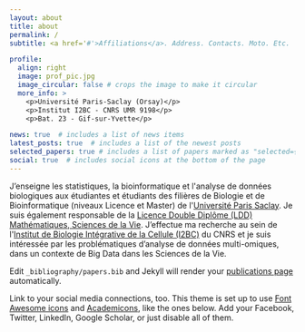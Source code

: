 ```yaml
---
layout: about
title: about
permalink: /
subtitle: <a href='#'>Affiliations</a>. Address. Contacts. Moto. Etc.

profile:
  align: right
  image: prof_pic.jpg
  image_circular: false # crops the image to make it circular
  more_info: >
    <p>Université Paris-Saclay (Orsay)</p>
    <p>Institut I2BC - CNRS UMR 9198</p>
    <p>Bat. 23 - Gif-sur-Yvette</p>

news: true  # includes a list of news items
latest_posts: true  # includes a list of the newest posts
selected_papers: true # includes a list of papers marked as "selected={true}"
social: true  # includes social icons at the bottom of the page
---
```


J’enseigne les statistiques, la bioinformatique et l'analyse de données biologiques aux étudiantes et étudiants des filières de Biologie et de Bioinformatique (niveaux Licence et Master) de l'[Université Paris Saclay](https://www.universite-paris-saclay.fr/). Je suis également responsable de la [Licence Double Diplôme (LDD) Mathématiques, Sciences de la Vie](https://www.universite-paris-saclay.fr/formation/licence-double-diplome/mathematiques-sciences-de-la-vie). J’effectue ma recherche au sein de l'[Institut de Biologie Intégrative de la Cellule (I2BC)](https://www.i2bc.paris-saclay.fr/) du CNRS et je suis intéressée par les problématiques d’analyse de données multi-omiques, dans un contexte de Big Data dans les Sciences de la Vie.

Edit `_bibliography/papers.bib` and Jekyll will render your [publications page](/al-folio/publications/) automatically.

Link to your social media connections, too. This theme is set up to use [Font Awesome icons](https://fontawesome.com/) and [Academicons](https://jpswalsh.github.io/academicons/), like the ones below. Add your Facebook, Twitter, LinkedIn, Google Scholar, or just disable all of them.